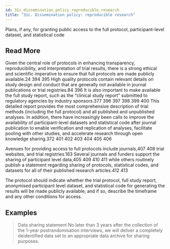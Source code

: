 ```yaml
---
id: 31c_dissemination_policy_reproducible_research
title: "31c. Dissemination policy: reproducible research"
---
```

Plans, if any, for granting public access to the full protocol, participant-level dataset, and statistical code

## Read More

Given the central role of protocols in enhancing transparency, reproducibility, and interpretation of trial results, there is a strong ethical and scientific imperative to ensure that full protocols are made publicly available.24 394 395 High quality protocols contain relevant details on study design and conduct that are generally not available in journal publications or trial registries.84 396 It is also important to make available the full study report, such as the “clinical study report” submitted to regulatory agencies by industry sponsors.377 396 397 398 399 400 This detailed report provides the most comprehensive description of trial methods (including the full protocol) and all published and unpublished analyses. In addition, there have increasingly been calls to improve the availability of participant-level datasets and statistical code after journal publication to enable verification and replication of analyses, facilitate pooling with other studies, and accelerate research through open knowledge sharing.372 401 402 403 404 405 406

Avenues for providing access to full protocols include journals,407 408 trial websites, and trial registries.163 Several journals and funders support the sharing of participant level data,405 409 410 411 while others routinely publish a statement regarding sharing of protocols, statistical codes, and datasets for all of their published research articles.412 413

The protocol should indicate whether the trial protocol, full study report, anonymised participant level dataset, and statistical code for generating the results will be made publicly available; and if so, describe the timeframe and any other conditions for access.

## Examples

> Data sharing statement No later than 3 years after the collection of the 1-year postrandomisation interviews, we will deliver a completely deidentified data set to an appropriate data archive for sharing purposes.
